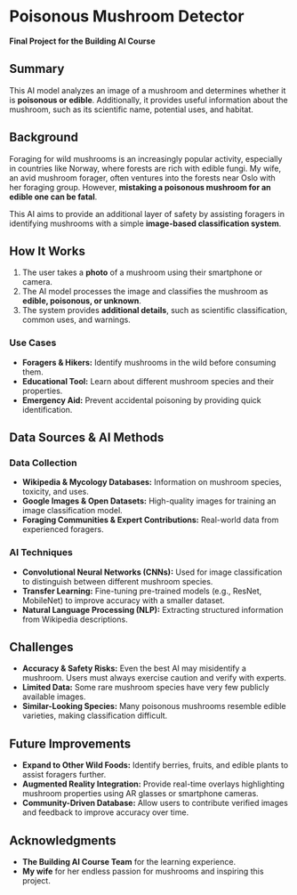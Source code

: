 # Poisonous Mushroom Detector

**Final Project for the Building AI Course**  

## Summary

This AI model analyzes an image of a mushroom and determines whether it is **poisonous or edible**. Additionally, it provides useful information about the mushroom, such as its scientific name, potential uses, and habitat.  

## Background  

Foraging for wild mushrooms is an increasingly popular activity, especially in countries like Norway, where forests are rich with edible fungi. My wife, an avid mushroom forager, often ventures into the forests near Oslo with her foraging group. However, **mistaking a poisonous mushroom for an edible one can be fatal**.  

This AI aims to provide an additional layer of safety by assisting foragers in identifying mushrooms with a simple **image-based classification system**.  

##  How It Works  

1. The user takes a **photo** of a mushroom using their smartphone or camera.  
2. The AI model processes the image and classifies the mushroom as **edible, poisonous, or unknown**.  
3. The system provides **additional details**, such as scientific classification, common uses, and warnings.  

### Use Cases  
- **Foragers & Hikers:** Identify mushrooms in the wild before consuming them.  
- **Educational Tool:** Learn about different mushroom species and their properties.  
- **Emergency Aid:** Prevent accidental poisoning by providing quick identification.  

## Data Sources & AI Methods  

### Data Collection  
- **Wikipedia & Mycology Databases:** Information on mushroom species, toxicity, and uses.  
- **Google Images & Open Datasets:** High-quality images for training an image classification model.  
- **Foraging Communities & Expert Contributions:** Real-world data from experienced foragers.  

### AI Techniques  
- **Convolutional Neural Networks (CNNs):** Used for image classification to distinguish between different mushroom species.  
- **Transfer Learning:** Fine-tuning pre-trained models (e.g., ResNet, MobileNet) to improve accuracy with a smaller dataset.  
- **Natural Language Processing (NLP):** Extracting structured information from Wikipedia descriptions.  

## Challenges  

- **Accuracy & Safety Risks:** Even the best AI may misidentify a mushroom. Users must always exercise caution and verify with experts.  
- **Limited Data:** Some rare mushroom species have very few publicly available images.  
- **Similar-Looking Species:** Many poisonous mushrooms resemble edible varieties, making classification difficult.  

## Future Improvements  

- **Expand to Other Wild Foods:** Identify berries, fruits, and edible plants to assist foragers further.  
- **Augmented Reality Integration:** Provide real-time overlays highlighting mushroom properties using AR glasses or smartphone cameras.  
- **Community-Driven Database:** Allow users to contribute verified images and feedback to improve accuracy over time.  

## Acknowledgments  

- **The Building AI Course Team** for the learning experience.  
- **My wife** for her endless passion for mushrooms and inspiring this project.  
